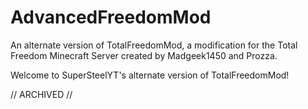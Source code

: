 # AdvancedFreedomMod
An alternate version of TotalFreedomMod, a modification for the Total Freedom Minecraft Server created by Madgeek1450 and Prozza.

Welcome to SuperSteelYT's alternate version of TotalFreedomMod!

// ARCHIVED //
